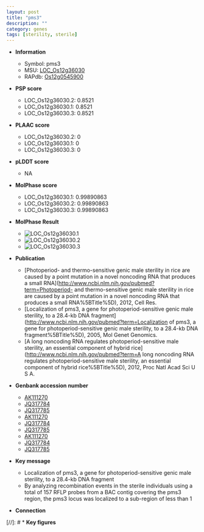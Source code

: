 ```yaml
---
layout: post
title: "pms3"
description: ""
category: genes
tags: [sterility, sterile]
---
```


* **Information**  
    + Symbol: pms3  
    + MSU: [LOC_Os12g36030](http://rice.plantbiology.msu.edu/cgi-bin/ORF_infopage.cgi?orf=LOC_Os12g36030)  
    + RAPdb: [Os12g0545900](http://rapdb.dna.affrc.go.jp/viewer/gbrowse_details/irgsp1?name=Os12g0545900)  

* **PSP score**  
    + LOC_Os12g36030.2: 0.8521 
    + LOC_Os12g36030.1: 0.8521 
    + LOC_Os12g36030.3: 0.8521 

* **PLAAC score**  
    + LOC_Os12g36030.2: 0 
    + LOC_Os12g36030.1: 0 
    + LOC_Os12g36030.3: 0 

* **pLDDT score**
    + NA


* **MolPhase score**
    + LOC_Os12g36030.1: 0.99890863
    + LOC_Os12g36030.2: 0.99890863
    + LOC_Os12g36030.3: 0.99890863

* **MolPhase Result**
    + ![LOC_Os12g36030.1](https://304243504.github.io/Pictures/LOC_Os12g/LOC_Os12g36030.1.png)
    + ![LOC_Os12g36030.2](https://304243504.github.io/Pictures/LOC_Os12g/LOC_Os12g36030.2.png)
    + ![LOC_Os12g36030.3](https://304243504.github.io/Pictures/LOC_Os12g/LOC_Os12g36030.3.png)

* **Publication**  
    + [Photoperiod- and thermo-sensitive genic male sterility in rice are caused by a point mutation in a novel noncoding RNA that produces a small RNA](http://www.ncbi.nlm.nih.gov/pubmed?term=Photoperiod- and thermo-sensitive genic male sterility in rice are caused by a point mutation in a novel noncoding RNA that produces a small RNA%5BTitle%5D), 2012, Cell Res.
    + [Localization of pms3, a gene for photoperiod-sensitive genic male sterility, to a 28.4-kb DNA fragment](http://www.ncbi.nlm.nih.gov/pubmed?term=Localization of pms3, a gene for photoperiod-sensitive genic male sterility, to a 28.4-kb DNA fragment%5BTitle%5D), 2005, Mol Genet Genomics.
    + [A long noncoding RNA regulates photoperiod-sensitive male sterility, an essential component of hybrid rice](http://www.ncbi.nlm.nih.gov/pubmed?term=A long noncoding RNA regulates photoperiod-sensitive male sterility, an essential component of hybrid rice%5BTitle%5D), 2012, Proc Natl Acad Sci U S A.

* **Genbank accession number**  
    + [AK111270](http://www.ncbi.nlm.nih.gov/nuccore/AK111270)
    + [JQ317784](http://www.ncbi.nlm.nih.gov/nuccore/JQ317784)
    + [JQ317785](http://www.ncbi.nlm.nih.gov/nuccore/JQ317785)
    + [AK111270](http://www.ncbi.nlm.nih.gov/nuccore/AK111270)
    + [JQ317784](http://www.ncbi.nlm.nih.gov/nuccore/JQ317784)
    + [JQ317785](http://www.ncbi.nlm.nih.gov/nuccore/JQ317785)
    + [AK111270](http://www.ncbi.nlm.nih.gov/nuccore/AK111270)
    + [JQ317784](http://www.ncbi.nlm.nih.gov/nuccore/JQ317784)
    + [JQ317785](http://www.ncbi.nlm.nih.gov/nuccore/JQ317785)

* **Key message**  
    + Localization of pms3, a gene for photoperiod-sensitive genic male sterility, to a 28.4-kb DNA fragment
    + By analyzing recombination events in the sterile individuals using a total of 157 RFLP probes from a BAC contig covering the pms3 region, the pms3 locus was localized to a sub-region of less than 1

* **Connection**  

[//]: # * **Key figures**  


